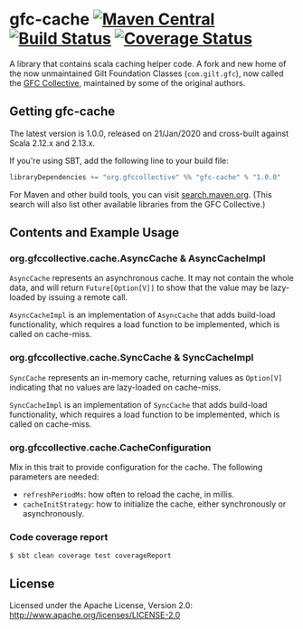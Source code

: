# gfc-cache [![Maven Central](https://maven-badges.herokuapp.com/maven-central/org.gfccollective/gfc-cache_2.12/badge.svg?style=plastic)](https://maven-badges.herokuapp.com/maven-central/org.gfccollective/gfc-cache_2.12) [![Build Status](https://github.com/gfc-collective/gfc-cache/workflows/Scala%20CI/badge.svg)](https://github.com/gfc-collective/gfc-cache/actions) [![Coverage Status](https://coveralls.io/repos/gfc-collective/gfc-cache/badge.svg?branch=main&service=github)](https://coveralls.io/github/gfc-collective/gfc-cache?branch=main)

A library that contains scala caching helper code.
A fork and new home of the now unmaintained Gilt Foundation Classes (`com.gilt.gfc`), now called the [GFC Collective](https://github.com/gfc-collective), maintained by some of the original authors.


## Getting gfc-cache

The latest version is 1.0.0, released on 21/Jan/2020 and cross-built against Scala 2.12.x and 2.13.x.

If you're using SBT, add the following line to your build file:

```scala
libraryDependencies += "org.gfccollective" %% "gfc-cache" % "1.0.0"
```

For Maven and other build tools, you can visit [search.maven.org](http://search.maven.org/#search%7Cga%7C1%7Corg.gfccollective).
(This search will also list other available libraries from the GFC Collective.)

## Contents and Example Usage

### org.gfccollective.cache.AsyncCache & AsyncCacheImpl

`AsyncCache` represents an asynchronous cache. It may not contain the whole data, and will return `Future[Option[V]]` to show that the value may be lazy-loaded by issuing a remote call.

`AsyncCacheImpl` is an implementation of `AsyncCache` that adds build-load functionality, which requires a load function to be implemented, which is called on cache-miss.


### org.gfccollective.cache.SyncCache & SyncCacheImpl

`SyncCache` represents an in-memory cache, returning values as `Option[V]` indicating that no values are lazy-loaded on cache-miss.

`SyncCacheImpl` is an implementation of `SyncCache` that adds build-load functionality, which requires a load function to be implemented, which is called on cache-miss.

### org.gfccollective.cache.CacheConfiguration

Mix in this trait to provide configuration for the cache. The following parameters are needed:

- `refreshPeriodMs`: how often to reload the cache, in millis.
- `cacheInitStrategy`: how to initialize the cache, either synchronously or asynchronously.

### Code coverage report

    $ sbt clean coverage test coverageReport


## License

Licensed under the Apache License, Version 2.0: http://www.apache.org/licenses/LICENSE-2.0
